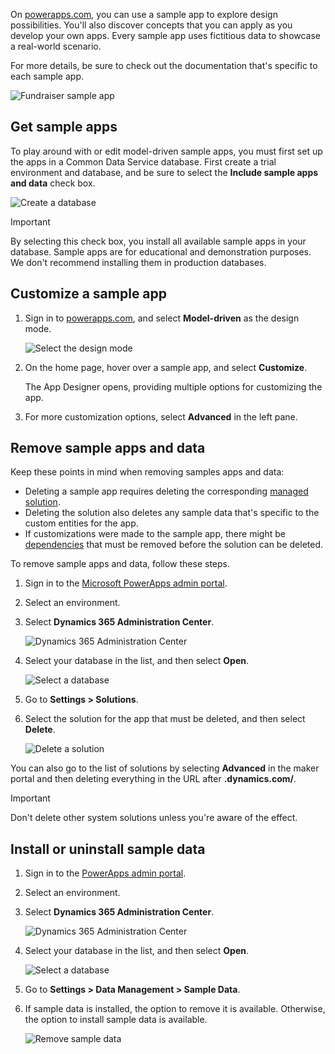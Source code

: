 On [powerapps.com](https://powerapps.com), you can use a sample app to explore design possibilities. You'll also discover concepts that you can apply as you develop your own apps. Every sample app uses fictitious data to showcase a real-world scenario. 

For more details, be sure to check out the documentation that's specific to each sample app. 

![Fundraiser sample app](../media/fundraiser-app1.png)

## Get sample apps

To play around with or edit model-driven sample apps, you must first set up the apps in a Common Data Service database. First create a trial environment and database, and be sure to select the **Include sample apps and data** check box.

![Create a database](../media/create-database1.png)

> [!IMPORTANT]
> By selecting this check box, you install all available sample apps in your database. Sample apps are for educational and demonstration purposes. We don't recommend installing them in production databases. 

## Customize a sample app

1. Sign in to [powerapps.com](https://powerapps.com), and select **Model-driven** as the design mode. 

    ![Select the design mode](../media/choose-design-mode.png)

2. On the home page, hover over a sample app, and select **Customize**.

    The App Designer opens, providing multiple options for customizing the app.

3. For more customization options, select **Advanced** in the left pane.

## Remove sample apps and data 
Keep these points in mind when removing samples apps and data:

- Deleting a sample app requires deleting the corresponding [managed solution](https://docs.microsoft.com/dynamics365/customer-engagement/developer/uninstall-delete-solution). 
- Deleting the solution also deletes any sample data that's specific to the custom entities for the app.
- If customizations were made to the sample app, there might be [dependencies](https://docs.microsoft.com/dynamics365/customer-engagement/developer/dependency-tracking-solution-components) that must be removed before the solution can be deleted.

To remove sample apps and data, follow these steps.

1. Sign in to the [Microsoft PowerApps admin portal](https://admin.powerapps.com).
2. Select an environment.
3. Select **Dynamics 365 Administration Center**.

    ![Dynamics 365 Administration Center](../media/admin-center.png)

4. Select your database in the list, and then select **Open**.

    ![Select a database](../media/select-database.png)

5. Go to **Settings \> Solutions**.
6. Select the solution for the app that must be deleted, and then select **Delete**.

    ![Delete a solution](../media/delete-solution.png)

You can also go to the list of solutions by selecting **Advanced** in the maker portal and then deleting everything in the URL after **.dynamics.com/**.

> [!IMPORTANT]
> Don't delete other system solutions unless you're aware of the effect.

## Install or uninstall sample data
1. Sign in to the [PowerApps admin portal](https://admin.powerapps.com).
1. Select an environment.
1. Select **Dynamics 365 Administration Center**.

    ![Dynamics 365 Administration Center](../media/admin-center.png)

1. Select your database in the list, and then select **Open**.

    ![Select a database](../media/select-database.png)

1. Go to **Settings \> Data Management \> Sample Data**.
1. If sample data is installed, the option to remove it is available. Otherwise, the option to install sample data is available. 

    ![Remove sample data](../media/remove-sample-data.png)
